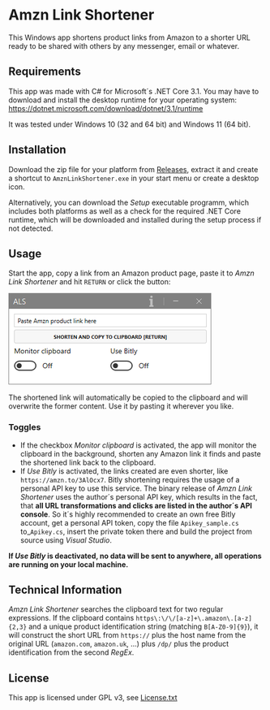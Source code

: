 ﻿# Amzn Link Shortener

This Windows app shortens product links from Amazon to a shorter URL ready to be shared with others by 
any messenger, email or whatever.

## Requirements

This app was made with C# for Microsoft´s .NET Core 3.1. You may have to download and install the 
desktop runtime for your operating system: https://dotnet.microsoft.com/download/dotnet/3.1/runtime

It was tested under Windows 10 (32 and 64 bit) and Windows 11 (64 bit). 

## Installation

Download the zip file for your platform from [Releases](https://github.com/elpatron68/AmznLinkShortener/releases/latest), 
extract it and create a shortcut to `AmznLinkShortener.exe` in your start menu or create a desktop icon.

Alternatively, you can download the *Setup* executable programm, which includes both platforms as well as 
a check for the required .NET Core runtime, which will be downloaded and installed during the setup process 
if not detected.

## Usage

Start the app, copy a link from an Amazon product page, paste it to *Amzn Link Shortener* and hit `RETURN` 
or click the button:

![Animated GIF showing usage](usage.gif)

The shortened link will automatically be copied to the clipboard and will overwrite the former content. 
Use it by pasting it wherever you like.

### Toggles

- If the checkbox *Monitor clipboard* is activated, the app will monitor the clipboard in the background, 
shorten any Amazon link it finds and paste the shortened link back to the clipboard.
- If *Use Bitly* is activated, the links created are even shorter, like `https://amzn.to/3AlOcx7`. 
Bitly shortening requires the usage of a personal API key to use this service. The binary release of 
*Amzn Link Shortener* uses the author´s personal API key, which results in the fact, that 
**all URL transformations and clicks are listed in the author´s API console**. So it´s highly recommended 
to create an own free Bitly account, get a personal API token, copy the file `Apikey_sample.cs` 
to_`Apikey.cs`, insert the private token there and build the project from source using *Visual Studio*.

**If *Use Bitly* is deactivated, no data will be sent to anywhere, all operations are running on your 
local machine.**

## Technical Information

*Amzn Link Shortener* searches the clipboard text for two regular expressions. 
If the clipboard contains `https\:\/\/[a-z]+\.amazon\.[a-z]{2,3}` and a unique product 
identification string (matching `B[A-Z0-9]{9}`), it will construct the short URL from `https://` plus 
the host name from the original URL (`amazon.com`, `amazon.uk`, ...) plus `/dp/` plus 
the product identification from the second *RegEx*.

## License

This app is licensed under GPL v3, see [License.txt](License.txt)